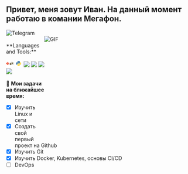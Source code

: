 ## Привет, меня зовут Иван. На данный момент работаю в комании Мегафон.
<a href="https://t.me/virelos">
  <img align="left" alt="Telegram" width="150px" src="https://img.shields.io/badge/Telegram-2CA5E0?style=for-the-badge&logo=telegram&logoColor=white" />
</a>

<br />

<img align="right" alt="GIF" src="https://github.com/user-attachments/assets/116ba57e-77a0-47a9-b645-2658f48ccdd2" width="400" height="280" />
<br />
**Languages and Tools:**  

<code><img height="20" src="https://raw.githubusercontent.com/github/explore/80688e429a7d4ef2fca1e82350fe8e3517d3494d/topics/git/git.png"></code>
<code><img height="20" src="https://raw.githubusercontent.com/github/explore/80688e429a7d4ef2fca1e82350fe8e3517d3494d/topics/python/python.png"></code>
<code><img height="20" src="https://img.shields.io/badge/Linux-FCC624?style=for-the-badge&logo=linux&logoColor=black"></code>
<code><img height="20" src="https://img.shields.io/badge/ansible-%231A1918.svg?style=for-the-badge&logo=ansible&logoColor=white"></code>
<code><img height="20" src="https://img.shields.io/badge/docker-%230db7ed.svg?style=for-the-badge&logo=docker&logoColor=white"></code>
<code><img height="20" src="https://img.shields.io/badge/kubernetes-%23326ce5.svg?style=for-the-badge&logo=kubernetes&logoColor=white"></code>

🚧 **Мои задачи на ближайшее время:**
<!-- TODO-IST:START -->
* [x] Изучить Linux и сети
* [x] Создать свой первый проект на Github
* [x] Изучить Git
* [x] Изучить Docker, Kubernetes, основы CI/CD
* [ ] DevOps      
<!-- TODO-IST:END -->
